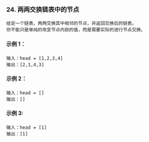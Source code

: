 
### 24. 两两交换链表中的节点

    给定一个链表，两两交换其中相邻的节点，并返回交换后的链表。
    你不能只是单纯的改变节点内部的值，而是需要实际的进行节点交换。


#### 示例 1：

    输入：head = [1,2,3,4]
    输出：[2,1,4,3]

#### 示例 2：
    输入：head = []
    输出：[]

#### 示例 3:
    输入：head = [1]
    输出：[1]